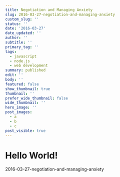 ```yaml
---
title: Negotiation and Managing Anxiety
slug: 2016-03-27-negotiation-and-managing-anxiety
custom_slug: ''
status: ''
date: '2016-03-27'
date_updated: ''
author: ''
subtitle: ''
primary_tag: ''
tags:
  - javascript
  - node.js
  - web development
summary: published
edit: ''
body: ''
featured: false
show_thumbnail: true
thumbnail: ''
prefer_wide_thumbnail: false
wide_thumbnail: ''
hero_image: ''
post_images:
  - a
  - b
  - c
post_visible: true
---
```

# Hello World!
2016-03-27-negotiation-and-managing-anxiety